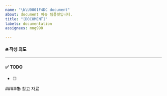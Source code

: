```yaml
---
name: "\b\U0001F4DC document"
about: document 이슈 템플릿입니다.
title: "[DOCUMENT]"
labels: documentation
assignees: mng990

---
```


#### 🔥 작성 의도
---

#### ✅ TODO
- [ ]

####📚 참고 자료
